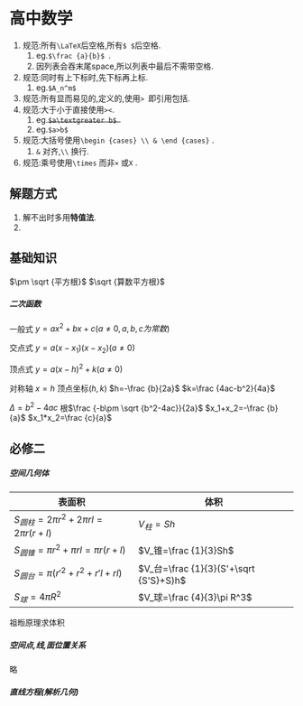 # 高中数学

1. 规范:所有`\LaTeX`后空格,所有`$ $`后空格.
   1. eg.`$\frac {a}{b}$ `.
   2. 因列表会吞末尾space,所以列表中最后不需带空格.
2. 规范:同时有上下标时,先下标再上标.
   1. eg.`$A_n^m$ ` 
3. 规范:所有显而易见的,定义的,使用`> `即引用包括.
4. 规范:大于小于直接使用`><`.
   1. eg.~~`$a\textgreater b$ `~~ 
   2. eg.`$a>b$ ` 
5. 规范:大括号使用`\begin {cases} \\ & \end {cases}` .
   1. `&` 对齐,`\\` 换行.
6. 规范:乘号使用`\times` 而非`×` 或`X`  .

## 解题方式

1. 解不出时多用**特值法**.
2. 

## 基础知识

$\pm \sqrt {平方根}$ $\sqrt {算数平方根}$ 

##### 二次函数

一般式 $y=ax^2+bx+c(a\ne 0,a,b,c为常数)$ 

交点式 $y=a(x-x_1)(x-x_2)(a\ne 0)$ 

顶点式 $y=a(x-h)^2+k(a\ne 0)$ 

对称轴 $x=h$ 顶点坐标$(h,k)$ $h=-\frac {b}{2a}$ $k=\frac {4ac-b^2}{4a}$ 

$\Delta =b^2-4ac$ 根$\frac {-b\pm \sqrt {b^2-4ac}}{2a}$ $x_1+x_2=-\frac {b}{a}$ $x_1*x_2=\frac {c}{a}$ 


## 必修二

##### 空间几何体

| 表面积                                  | 体积                                   |
| --------------------------------------- | -------------------------------------- |
| $S_{圆柱}=2\pi r^2+2\pi rl=2\pi r(r+l)$ | $V_柱=Sh$                              |
| $S_{圆锥}=\pi r^2+\pi rl=\pi r(r+l)$    | $V_锥=\frac {1}{3}Sh$                  |
| $S_{圆台}=\pi (r'^2+r^2+r'l+rl)$        | $V_台=\frac {1}{3}(S'+\sqrt {S'S}+S)h$ |
| $S_球=4\pi R^2$                         | $V_球=\frac {4}{3}\pi R^3$             |

祖暅原理求体积

##### 空间点,线,面位置关系

略

##### 直线方程(解析几何)

